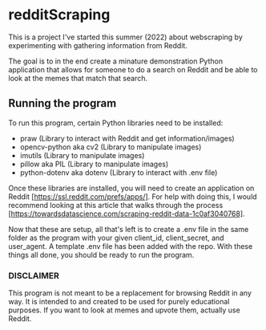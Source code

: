 # redditScraping

This is a project I've started this summer (2022) about webscraping by experimenting with gathering information from Reddit.

The goal is to in the end create a minature demonstration Python application that allows for someone to do a search on Reddit and be able to look at the memes that match that search.

## Running the program

To run this program, certain Python libraries need to be installed:

- praw (Library to interact with Reddit and get information/images)
- opencv-python aka cv2 (Library to manipulate images)
- imutils (Library to manipulate images)
- pillow aka PIL (Library to manipulate images)
- python-dotenv aka dotenv (Library to interact with .env file)

Once these libraries are installed, you will need to create an application on Reddit [https://ssl.reddit.com/prefs/apps/]. For help with doing this, I would recommend looking at this article that walks through the process [https://towardsdatascience.com/scraping-reddit-data-1c0af3040768].

Now that these are setup, all that's left is to create a .env file in the same folder as the program with your given client_id, client_secret, and user_agent. A template .env file has been added with the repo. With these things all done, you should be ready to run the program.

### DISCLAIMER

This program is not meant to be a replacement for browsing Reddit in any way. It is intended to and created to be used for purely educational purposes. If you want to look at memes and upvote them, actually use Reddit.
